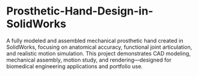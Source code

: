# Prosthetic-Hand-Design-in-SolidWorks
A fully modeled and assembled mechanical prosthetic hand created in SolidWorks, focusing on anatomical accuracy, functional joint articulation, and realistic motion simulation. This project demonstrates CAD modeling, mechanical assembly, motion study, and rendering—designed for biomedical engineering applications and portfolio use.
